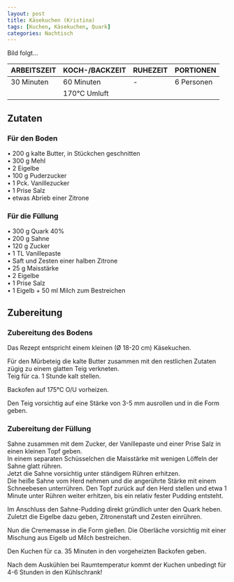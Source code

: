 ```yaml
---
layout: post
title: Käsekuchen (Kristina) 
tags: [Kuchen, Käsekuchen, Quark]
categories: Nachtisch
---
```



Bild folgt...

| ARBEITSZEIT | KOCH-/BACKZEIT | RUHEZEIT | PORTIONEN |
|--------------|--------------|--------------|--------------|
| 30 Minuten | 60 Minuten | - | 6 Personen |
|| 170°C Umluft |||

## Zutaten
### Für den Boden
• 200 g kalte Butter, in Stückchen geschnitten    
• 300 g Mehl      
• 2 Eigelbe  
• 100 g Puderzucker  
• 1 Pck. Vanillezucker  
• 1 Prise Salz  
• etwas Abrieb einer Zitrone  


### Für die Füllung
• 300 g Quark 40%      
• 200 g Sahne    
• 120 g Zucker  
• 1 TL Vanillepaste  
• Saft und Zesten einer halben Zitrone  
• 25 g Maisstärke  
• 2 Eigelbe  
• 1 Prise Salz  
• 1 Eigelb + 50 ml Milch zum Bestreichen     


## Zubereitung
### Zubereitung des Bodens
Das Rezept entspricht einem kleinen (Ø 18-20 cm) Käsekuchen.  

Für den Mürbeteig die kalte Butter zusammen mit den restlichen Zutaten zügig zu einem glatten Teig verkneten.   
Teig für ca. 1 Stunde kalt stellen.   

Backofen auf 175°C O/U vorheizen.

Den Teig vorsichtig auf eine Stärke von 3-5 mm ausrollen und in die Form geben. 



### Zubereitung der Füllung
Sahne zusammen mit dem Zucker, der Vanillepaste und einer Prise Salz in einen kleinen Topf geben.  
In einem separaten Schüsselchen die Maisstärke mit wenigen Löffeln der Sahne glatt rühren.  
Jetzt die Sahne vorsichtig unter ständigem Rühren erhitzen.  
Die heiße Sahne vom Herd nehmen und die angerührte Stärke mit einem Schneebesen unterrühren. 
Den Topf zurück auf den Herd stellen und etwa 1 Minute unter Rühren weiter erhitzen, bis ein relativ fester Pudding entsteht.  

Im Anschluss den Sahne-Pudding direkt gründlich unter den Quark heben.  
Zuletzt die Eigelbe dazu geben, Zitronenstaft und Zesten einrühren.

Nun die Crememasse in die Form gießen. Die Oberläche vorsichtig mit einer Mischung aus Eigelb ud Milch bestreichen. 

Den Kuchen für ca. 35 Minuten in den vorgeheizten Backofen geben. 

Nach dem Auskühlen bei Raumtemperatur kommt der Kuchen unbedingt für 4-6 Stunden in den Kühlschrank! 
